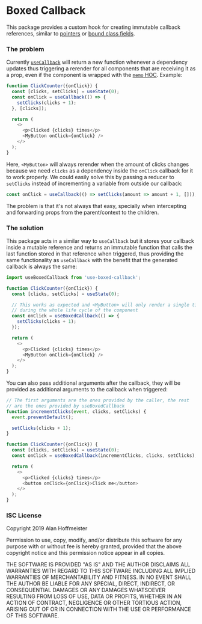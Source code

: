 Boxed Callback
==============

This package provides a custom hook for creating immutable callback references,
similar to [pointers][0] or [bound class fields][3].

### The problem

Currently [`useCallback`][1] will return a new function whenever a dependency
updates thus triggering a rerender for all components that are receiving it as
a prop, even if the component is wrapped with the [`memo` HOC][2]. Example:

```javascript
function ClickCounter({onClick}) {
  const [clicks, setClicks] = useState(0);
  const onClick = useCallback(() => {
    setClicks(clicks + 1);
  }, [clicks]);

  return (
    <>
      <p>Clicked {clicks} times</p>
      <MyButton onClick={onClick} />
    </>
  );
}
```

Here, `<MyButton>` will always rerender when the amount of clicks changes
because we need `clicks` as a dependency inside the `onClick` callback for it
to work properly. We could easily solve this by passing a reducer to `setClicks`
instead of incrementing a variable from outside our callback:

```javascript
const onClick = useCallback(() => setClicks(amount => amount + 1, []));
```

The problem is that it's not always that easy, specially when intercepting
and forwarding props from the parent/context to the children.

### The solution

This package acts in a similar way to `useCallback` but it stores your callback
inside a mutable reference and returns an immutable function that calls the
last function stored in that reference when triggered, thus providing the same
functionality as `useCallback` with the benefit that the generated callback is
always the same:


```javascript
import useBoxedCallback from 'use-boxed-callback';

function ClickCounter({onClick}) {
  const [clicks, setClicks] = useState(0);

  // This works as expected and <MyButton> will only render a single time
  // during the whole life cycle of the component
  const onClick = useBoxedCallback(() => {
    setClicks(clicks + 1);
  });

  return (
    <>
      <p>Clicked {clicks} times</p>
      <MyButton onClick={onClick} />
    </>
  );
}
```

You can also pass additional arguments after the callback, they will be
provided as additional arguments to the callback when triggered:

```javascript
// The first arguments are the ones provided by the caller, the rest
// are the ones provided by useBoxedCallback
function incrementClicks(event, clicks, setClicks) {
  event.preventDefault();

  setClicks(clicks + 1);
}

function ClickCounter({onClick}) {
  const [clicks, setClicks] = useState(0);
  const onClick = useBoxedCallback(incrementClicks, clicks, setClicks);

  return (
    <>
      <p>Clicked {clicks} times</p>
      <button onClick={onClick}>Click me</button>
    </>
  );
}
```


### ISC License

Copyright 2019 Alan Hoffmeister

Permission to use, copy, modify, and/or distribute this software for any purpose
with or without fee is hereby granted, provided that the above copyright notice
and this permission notice appear in all copies.

THE SOFTWARE IS PROVIDED "AS IS" AND THE AUTHOR DISCLAIMS ALL WARRANTIES WITH
REGARD TO THIS SOFTWARE INCLUDING ALL IMPLIED WARRANTIES OF MERCHANTABILITY AND
FITNESS. IN NO EVENT SHALL THE AUTHOR BE LIABLE FOR ANY SPECIAL, DIRECT,
INDIRECT, OR CONSEQUENTIAL DAMAGES OR ANY DAMAGES WHATSOEVER RESULTING FROM LOSS
OF USE, DATA OR PROFITS, WHETHER IN AN ACTION OF CONTRACT, NEGLIGENCE OR OTHER
TORTIOUS ACTION, ARISING OUT OF OR IN CONNECTION WITH THE USE OR PERFORMANCE OF
THIS SOFTWARE.

[0]: https://en.wikipedia.org/wiki/Pointer_(computer_programming)
[1]: https://reactjs.org/docs/hooks-reference.html#usecallback
[2]: https://reactjs.org/docs/react-api.html#reactmemo
[3]: https://github.com/tc39/proposal-class-fields

